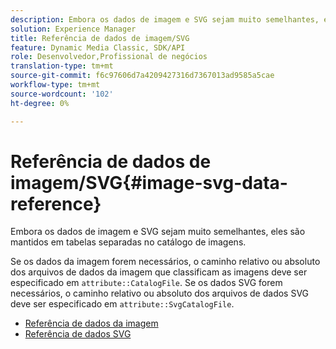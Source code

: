 ```yaml
---
description: Embora os dados de imagem e SVG sejam muito semelhantes, eles são mantidos em tabelas separadas no catálogo de imagens.
solution: Experience Manager
title: Referência de dados de imagem/SVG
feature: Dynamic Media Classic, SDK/API
role: Desenvolvedor,Profissional de negócios
translation-type: tm+mt
source-git-commit: f6c97606d7a4209427316d7367013ad9585a5cae
workflow-type: tm+mt
source-wordcount: '102'
ht-degree: 0%

---
```



# Referência de dados de imagem/SVG{#image-svg-data-reference}

Embora os dados de imagem e SVG sejam muito semelhantes, eles são mantidos em tabelas separadas no catálogo de imagens.

Se os dados da imagem forem necessários, o caminho relativo ou absoluto dos arquivos de dados da imagem que classificam as imagens deve ser especificado em `attribute::CatalogFile`. Se os dados SVG forem necessários, o caminho relativo ou absoluto dos arquivos de dados SVG deve ser especificado em `attribute::SvgCatalogFile`.

* [Referência de dados da imagem](c-image-data-reference/c-image-data-reference.md)
* [Referência de dados SVG](c-svg-data-reference/c-svg-data-reference.md)
